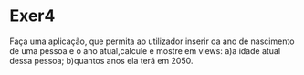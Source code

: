 # Exer4
Faça uma aplicação, que permita ao utilizador inserir oa ano de nascimento de uma pessoa e o ano atual,calcule e mostre em views:
a)a idade atual dessa pessoa;
b)quantos anos ela terá em 2050.
